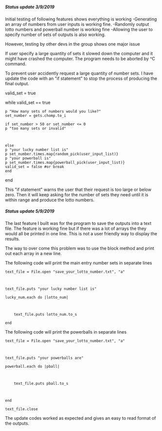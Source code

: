 ##### Status update 3/9/2019

Initial testing of following features shows everything is working
-Generating an array of numbers from user inputs is working fine.
-Randomly output lotto numbers and powerball number is working fine
-Allowing the user to specify number of sets of outputs is also working.

However, testing by other devs in the group shows one major issue

If user specify a large quantity of sets it slowed down the computer and it might have crashed the computer. The program needs to be aborted by ^C command.

To prevent user accidently request a large quantity of number sets. I have update the code with an "if statement" to stop the process of producing the final output.

valid_set = true

while valid_set == true

    p "How many sets of numbers would you like?"
    set_number = gets.chomp.to_i
    
    if set_number > 50 or set_number <= 0
    p "too many sets or invalid"

   

    else 
    p "your lucky number list is"
    p set_number.times.map{random_pick(user_input_list)}
    p "your powerball is"
    p set_number.times.map{powerball_pick(user_input_list)}
    valid_set = false #or break
    end

end

This "if statement" warns the user that their request is too large or below zero. Then it will keep asking for the number of sets they need until it is within range and produce the lotto numbers.



##### Status update 5/9/2019

The last feature I built was for the program to save the outputs into a text file. The feature is working fine but if there was a lot of arrays the they would all be printed in one line. This is not a user friendly way to display the results. 

The way to over come this problem was to use the block method and print out each array in a new line.

The following code will print the main entry number sets in separate lines

```
text_file = File.open "save_your_lotto_number.txt", "a"



text_file.puts "your lucky number list is"

lucky_num.each do |lotto_num|

​    

​    text_file.puts lotto_num.to_s

end
```



The following code will print the powerballs in separate lines

```
text_file = File.open "save_your_lotto_number.txt", "a"



text_file.puts "your powerballs are"

powerball.each do |pball|

​    

​    text_file.puts pball.to_s



end

text_file.close
```

The update codes worked as expected and gives an easy to read format of the outputs.


